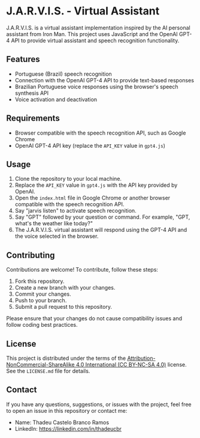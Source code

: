 # J.A.R.V.I.S. - Virtual Assistant

J.A.R.V.I.S. is a virtual assistant implementation inspired by the AI personal assistant from Iron Man. This project uses JavaScript and the OpenAI GPT-4 API to provide virtual assistant and speech recognition functionality.

## Features

- Portuguese (Brazil) speech recognition
- Connection with the OpenAI GPT-4 API to provide text-based responses
- Brazilian Portuguese voice responses using the browser's speech synthesis API
- Voice activation and deactivation

## Requirements

- Browser compatible with the speech recognition API, such as Google Chrome
- OpenAI GPT-4 API key (replace the `API_KEY` value in `gpt4.js`)

## Usage

1. Clone the repository to your local machine.
2. Replace the `API_KEY` value in `gpt4.js` with the API key provided by OpenAI.
3. Open the `index.html` file in Google Chrome or another browser compatible with the speech recognition API.
4. Say "jarvis listen" to activate speech recognition.
5. Say "GPT" followed by your question or command. For example, "GPT, what's the weather like today?"
6. The J.A.R.V.I.S. virtual assistant will respond using the GPT-4 API and the voice selected in the browser.

## Contributing

Contributions are welcome! To contribute, follow these steps:

1. Fork this repository.
2. Create a new branch with your changes.
3. Commit your changes.
4. Push to your branch.
5. Submit a pull request to this repository.

Please ensure that your changes do not cause compatibility issues and follow coding best practices.

## License

This project is distributed under the terms of the [Attribution-NonCommercial-ShareAlike 4.0 International (CC BY-NC-SA 4.0)](https://creativecommons.org/licenses/by-nc-sa/4.0/) license. See the `LICENSE.md` file for details.


## Contact

If you have any questions, suggestions, or issues with the project, feel free to open an issue in this repository or contact me:

- Name: Thadeu Castelo Branco Ramos
- LinkedIn: https://linkedin.com/in/thadeucbr
